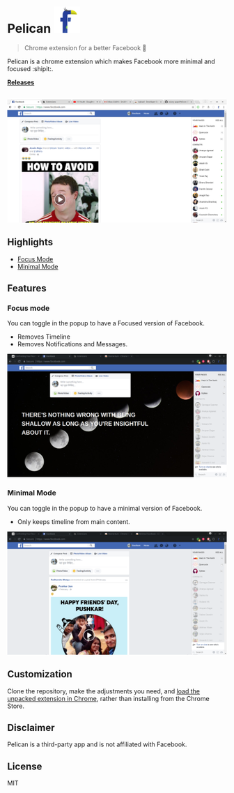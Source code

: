 # Pelican <img src="icons/icon128.png" width="60"> 

> Chrome extension for a better Facebook :rocket:

Pelican is a chrome extension which makes Facebook more minimal and focused :shipit:.

**[Releases](https://github.com/aviary-apps/Pelican/releases)** &nbsp;&nbsp;

<br>


<a href="https://github.com/aviary-apps/Pelican/releases/latest">
	<img src="assets/img/thumbnail.png" width="846">
</a>


## Highlights

- [Focus Mode](#focus-mode)
- [Minimal Mode](#minimal-mode)



## Features

### Focus mode

You can toggle in the popup to have a Focused version of Facebook.

- Removes Timeline
- Removes Notifications and Messages.

<img src="assets/img/focus.png" width="846">

### Minimal Mode

You can toggle in the popup to have a minimal version of Facebook.

-  Only keeps timeline from main content.

<a href="https://github.com/aviary-apps/Pelican/releases/latest">
	<img src="assets/img/minimal.png" width="846">
</a>


## Customization

Clone the repository, make the adjustments you need, and [load the unpacked extension in Chrome](https://developer.chrome.com/extensions/getstarted#unpacked), rather than installing from the Chrome Store.



## Disclaimer

Pelican is a third-party app and is not affiliated with Facebook.

## License

MIT